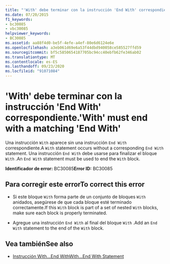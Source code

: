 ```yaml
---
title: "'With' debe terminar con la instrucción 'End With' correspondiente."
ms.date: 07/20/2015
f1_keywords:
- bc30085
- vbc30085
helpviewer_keywords:
- BC30085
ms.assetid: aa88f4d0-be5f-4efe-a4ef-80e6d6124e6e
ms.openlocfilehash: a3eb061d69e6a53f44dbd940058ce585527ffd59
ms.sourcegitcommit: bf5c5850654187705bc94cc40ebfb62fe346ab02
ms.translationtype: MT
ms.contentlocale: es-ES
ms.lasthandoff: 09/23/2020
ms.locfileid: "91071084"
---
```

# <a name="with-must-end-with-a-matching-end-with"></a><span data-ttu-id="972e3-102">'With' debe terminar con la instrucción 'End With' correspondiente.</span><span class="sxs-lookup"><span data-stu-id="972e3-102">'With' must end with a matching 'End With'</span></span>

<span data-ttu-id="972e3-103">Una instrucción `With` aparece sin una instrucción `End With` correspondiente.</span><span class="sxs-lookup"><span data-stu-id="972e3-103">A `With` statement occurs without a corresponding `End With` statement.</span></span> <span data-ttu-id="972e3-104">Una instrucción `End With` debe usarse para finalizar el bloque `With` .</span><span class="sxs-lookup"><span data-stu-id="972e3-104">An `End With` statement must be used to end the `With` block.</span></span>  
  
 <span data-ttu-id="972e3-105">**Identificador de error:** BC30085</span><span class="sxs-lookup"><span data-stu-id="972e3-105">**Error ID:** BC30085</span></span>  
  
## <a name="to-correct-this-error"></a><span data-ttu-id="972e3-106">Para corregir este error</span><span class="sxs-lookup"><span data-stu-id="972e3-106">To correct this error</span></span>  
  
- <span data-ttu-id="972e3-107">Si este bloque `With` forma parte de un conjunto de bloques `With` anidados, asegúrese de que cada bloque esté terminado correctamente.</span><span class="sxs-lookup"><span data-stu-id="972e3-107">If this `With` block is part of a set of nested `With` blocks, make sure each block is properly terminated.</span></span>  
  
- <span data-ttu-id="972e3-108">Agregue una instrucción `End With` al final del bloque `With` .</span><span class="sxs-lookup"><span data-stu-id="972e3-108">Add an `End With` statement to the end of the `With` block.</span></span>  
  
## <a name="see-also"></a><span data-ttu-id="972e3-109">Vea también</span><span class="sxs-lookup"><span data-stu-id="972e3-109">See also</span></span>

- [<span data-ttu-id="972e3-110">Instrucción With...End With</span><span class="sxs-lookup"><span data-stu-id="972e3-110">With...End With Statement</span></span>](../language-reference/statements/with-end-with-statement.md)
